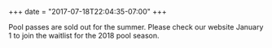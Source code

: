 +++
date = "2017-07-18T22:04:35-07:00"
+++

Pool passes are sold out for the summer. Please check our website January 1 to join the waitlist for the 2018 pool season.
